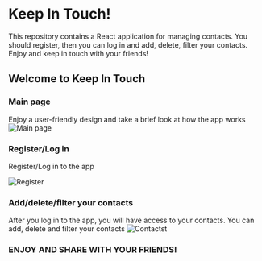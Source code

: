 # Keep In Touch!

This repository contains a React application for managing contacts. You should
register, then you can log in and add, delete, filter your contacts. Enjoy and
keep in touch with your friends!

## Welcome to Keep In Touch

### Main page

Enjoy a user-friendly design and take a brief look at how the app works
![Main page](https://i.ibb.co/44dvzdx/app.jpg 'Main Page')

### Register/Log in

Register/Log in to the app

![Register](https://i.ibb.co/3yC1S44/register.jpg 'Register')

### Add/delete/filter your contacts

After you log in to the app, you will have access to your contacts. You can add,
delete and filter your contacts
![Contactst](https://i.ibb.co/njT92Rk/contacts.jpg 'Contacts')

### ENJOY AND SHARE WITH YOUR FRIENDS!
